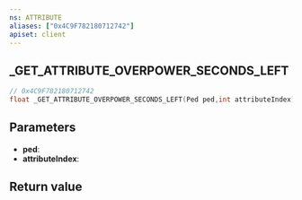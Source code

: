 ```yaml
---
ns: ATTRIBUTE
aliases: ["0x4C9F782180712742"]
apiset: client
---
```

## _GET_ATTRIBUTE_OVERPOWER_SECONDS_LEFT

```c
// 0x4C9F782180712742
float _GET_ATTRIBUTE_OVERPOWER_SECONDS_LEFT(Ped ped,int attributeIndex);
```


## Parameters
* **ped**:
* **attributeIndex**:

## Return value